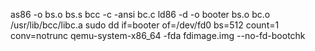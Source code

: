 as86 -o bs.o bs.s
bcc -c -ansi bc.c
ld86 -d -o booter bs.o bc.o /usr/lib/bcc/libc.a
sudo dd if=booter of=/dev/fd0 bs=512 count=1 conv=notrunc
qemu-system-x86_64 -fda fdimage.img --no-fd-bootchk

